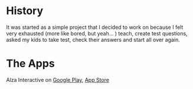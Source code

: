 # History #
It was started as a simple project that I decided to work on because I felt very exhausted (more like bored, but yeah... ) teach, create test questions, asked my kids to take test, check their answers and start all over again.

# The Apps #
Alza Interactive on [Google Play](https://play.google.com/store/apps/developer?id=Alza+Interactive), [App Store](https://apps.apple.com/us/developer/aswian-editri-sutriandi/id1791663083)
